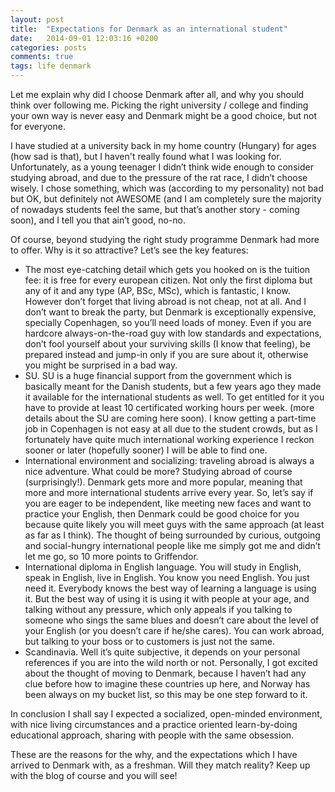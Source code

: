 ```yaml
---
layout: post
title:  "Expectations for Denmark as an international student"
date:   2014-09-01 12:03:16 +0200
categories: posts
comments: true
tags: life denmark
---
```

Let me explain why did I choose Denmark after all, and why you should think over following me. Picking the right university / college and finding your own way is never easy and Denmark might be a good choice, but not for everyone.

I have studied at a university back in my home country (Hungary) for ages (how sad is that), but I haven't really found what I was looking for. Unfortunately, as a young teenager I didn’t think wide enough to consider studying abroad, and due to the pressure of the rat race, I didn’t choose wisely. I chose something, which was (according to my personality) not bad but OK, but definitely not AWESOME (and I am completely sure the majority of nowadays students feel the same, but that’s another story - coming soon), and I tell you that ain’t good, no-no.
 
Of course, beyond studying the right study programme Denmark had more to offer. Why is it so attractive? Let’s see the key features:
 
- The most eye-catching detail which gets you hooked on is the tuition fee: it is free for every european citizen. Not only the first diploma but any of it and any type (AP, BSc, MSc), which is fantastic, I know. However don’t forget that living abroad is not cheap, not at all. And I don’t want to break the party, but Denmark is exceptionally expensive, specially Copenhagen, so you’ll need loads of money. Even if you are hardcore always-on-the-road guy with low standards and expectations, don’t fool yourself about your surviving skills (I know that feeling), be prepared instead and jump-in only if you are sure about it,  otherwise you might be surprised in a bad way.
- SU. SU is a huge financial support from the government which is basically meant for the Danish students, but a few years ago they made it available for the international students as well. To get entitled for it you have to provide at least 10 certificated working hours per week. (more details about the SU are coming here soon). I know getting a part-time job in Copenhagen is not easy at all due to the student crowds, but as I fortunately have quite much international working experience I reckon sooner or later (hopefully sooner) I will be able to find one.
- International environment and socializing: traveling abroad is always a nice adventure. What could be more? Studying abroad of course (surprisingly!). Denmark gets more and more popular, meaning that more and more international students arrive every year. So, let’s say if you are eager to be independent, like meeting new faces and want to practice your English, then Denmark could be good choice for you because quite likely you will meet guys with the same approach (at least as far as I think). The thought of being surrounded by curious, outgoing and social-hungry international people like me simply got me and didn’t let me go, so 10 more points to Griffendor.
- International diploma in English language. You will study in English, speak in English, live in English. You know you need English. You just need it. Everybody knows the best way of learning a language is using it. But the best way of using it is using it with people at your age, and talking without any pressure, which only appeals if you talking to someone who sings the same blues and doesn’t care about the level of your English (or you doesn’t care if he/she cares). You can work abroad, but talking to your boss or to customers is just not the same.
- Scandinavia. Well it’s quite subjective, it depends on your personal references if you are into the wild north or not. Personally, I got excited about the thought of moving to Denmark, because I haven’t had any clue before how to imagine these countries up here, and Norway has been always on my bucket list, so this may be one step forward to it.

In conclusion I shall say I expected a socialized, open-minded environment, with nice living circumstances and a practice oriented learn-by-doing educational approach, sharing with people with the same obsession.
 
These are the reasons for the why, and the expectations which I have arrived to Denmark with, as a freshman. Will they match reality? Keep up with the blog of course and you will see!
